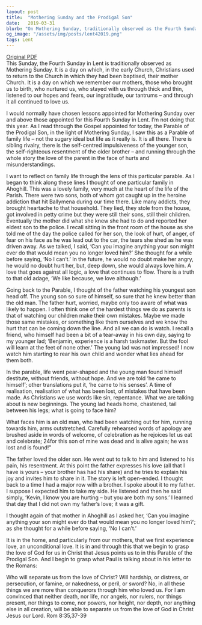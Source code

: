 ```yaml
---
layout: post
title:  "Mothering Sunday and the Prodigal Son"
date:   2019-03-31
blurb: "On Mothering Sunday, traditionally observed as the Fourth Sunday in Lent, Kevin reflects on the Parable of the Prodigal Son. He draws parallels between the unconditional love of a parent and the love of God for us. He shares a personal story of a family in Ahoghill, whose sons were caught in addiction, yet the mother's love remained unwavering. This sermon emphasizes the power of unconditional love and forgiveness."
og_image: "/assets/img/posts/lent42019.png"
tags: Lent
---
```

[Original PDF](/assets/pdf/lent42019.pdf)    
This Sunday, the Fourth Sunday in Lent is traditionally observed as Mothering Sunday. It is a day on which, in the early Church, Christians used to return to the Church in which they had been baptised, their mother Church. It is a day on which we remember our mothers, those who brought us to birth, who nurtured us, who stayed with us through thick and thin, listened to our hopes and fears, our ingratitude, our tantrums – and through it all continued to love us.

I would normally have chosen lessons appointed for Mothering Sunday over and above those appointed for this Fourth Sunday in Lent. I’m not doing that this year. As I read through the Gospel appointed for today, the Parable of the Prodigal Son, in the light of Mothering Sunday, I saw this as a Parable of family life – not the sugary ideal but life as it really is. It is all there. There is sibling rivalry, there is the self-centred impulsiveness of the younger son, the self-righteous resentment of the older brother – and running through the whole story the love of the parent in the face of hurts and misunderstandings.

I want to reflect on family life through the lens of this particular parable. As I began to think along these lines I thought of one particular family in Ahoghill. This was a lovely family, very much at the heart of the life of the Parish. There were two sons, both of whom got caught up in the heroine addiction that hit Ballymena during our time there. Like many addicts, they brought heartache to that household. They lied, they stole from the house, got involved in petty crime but they were still their sons, still their children. Eventually the mother did what she knew she had to do and reported her eldest son to the police. I recall sitting in the front room of the house as she told me of the day the police called for her son, the look of hurt, of anger, of fear on his face as he was lead out to the car, the tears she shed as he was driven away. As we talked, I said, ‘Can you imagine anything your son might ever do that would mean you no longer loved him?’ She thought for a while before saying, ‘No I can’t.’ In the future, he would no doubt make her angry, he would no doubt hurt her, but, deep down, she would always love him. A love that goes against all logic, a love that continues to flow. There is a truth to that old adage, ‘We like because, we love although.’

Going back to the Parable, I thought of the father watching his youngest son head off. The young son so sure of himself, so sure that he knew better than the old man. The father hurt, worried, maybe only too aware of what was likely to happen. I often think one of the hardest things we do as parents is that of watching our children make their own mistakes. Maybe we made those same mistakes, or something like them ourselves and we know the hurt that can be coming down the line. And all we can do is watch. I recall a friend, who himself had been a bit of a tear-away in his own day, saying to my younger lad; ‘Benjamin, experience is a harsh taskmaster. But the fool will learn at the feet of none other.’ The young lad was not impressed! I now watch him starting to rear his own child and wonder what lies ahead for them both.

In the parable, life went pear-shaped and the young man found himself destitute, without friends, without hope. And we are told ‘he came to himself’; other translations put it, ‘he came to his senses’. A time of realisation, realisation of what has been lost, of mistakes that have been made. As Christians we use words like sin, repentance. What we are talking about is new beginnings. The young lad heads home, chastened, tail between his legs; what is going to face him?

What faces him is an old man, who had been watching out for him, running towards him, arms outstretched. Carefully rehearsed words of apology are brushed aside in words of welcome, of celebration as he rejoices let us eat and celebrate; 24for this son of mine was dead and is alive again; he was lost and is found!”

The father loved the older son. He went out to talk to him and listened to his pain, his resentment. At this point the father expresses his love (all that I have is yours – your brother has had his share) and he tries to explain his joy and invites him to share in it. The story is left open-ended. I thought back to a time I had a major row with a brother. I spoke about it to my father. I suppose I expected him to take my side. He listened and then he said simply, ‘Kevin, I know you are hurting – but you are both my sons.’ I learned that day that I did not own my father’s love; it was a gift.

I thought again of that mother in Ahoghill as I asked her, ‘Can you imagine anything your son might ever do that would mean you no longer loved him?’; as she thought for a while before saying, ‘No I can’t.’

It is in the home, and particularly from our mothers, that we first experience love, an unconditional love. It is in and through this that we begin to grasp the love of God for us in Christ that Jesus points us to in this Parable of the Prodigal Son. And I begin to grasp what Paul is talking about in his letter to the Romans:

Who will separate us from the love of Christ? Will hardship, or distress, or persecution, or famine, or nakedness, or peril, or sword? No, in all these things we are more than conquerors through him who loved us. For I am convinced that neither death, nor life, nor angels, nor rulers, nor things present, nor things to come, nor powers, nor height, nor depth, nor anything else in all creation, will be able to separate us from the love of God in Christ Jesus our Lord. Rom 8:35,37-39

